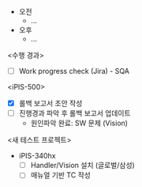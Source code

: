 - 오전
	- ...
- 오후
	- ...

<수행 경과>
- [ ] Work progress check (Jira) - SQA

\<iPIS-500>
- [x] 롤백 보고서 초안 작성
- [ ] 진행경과 파악 후 롤백 보고서 업데이트
	- 원인파악 완료: SW 문제 (Vision)

<새 테스트 프로젝트>
- iPIS-340hx
	- [ ] Handler/Vision 설치 (글로벌/삼성)
	- [ ] 매뉴얼 기반 TC 작성